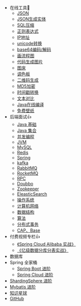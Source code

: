 * 在线工具:hammer:
    * [JSON](https://www.json.cn/)
    * [JSON生成实体](https://www.json.cn/json/json2java.html)
    * [SQL压缩](http://www.wetools.com/sql-minify)
    * [正则表达式](https://www.sojson.com/regex/)
    * [IP地址](https://www.ip138.com/)
    * [unicode转换](https://www.fulimama.com/unicode/)
    * [base64编码/解码](https://c.runoob.com/front-end/693/)
    * [画流程图](https://www.processon.com/)
    * [代码生成图片](https://www.dute.org/code-snapshot)
    * [图床](https://www.superbed.cn/)
    * [调色板](https://www.sojson.com/web/online.html)
    * [二维码生成](https://cli.im/)
    * [MD5加密](https://www.toolkk.com/tools/md5-encrypt)
    * [时间戳转换](https://www.beijing-time.org/shijianchuo/)
    * [文本对比](https://c.runoob.com/front-end/8006/)
    * [Java在线编译](https://c.runoob.com/compile/10/)
    * [免费壁纸](https://www.pexels.com/zh-cn/)
* 后端面试:+1:
    * [Java 基础](interview/java-base.md)
    * [Java 集合](interview/collection.md)
    * [并发编程](interview/javathread.md)
    * [JVM](interview/jvm.md)
    * [MySQL](interview/MySQL.md)
    * [Redis](interview/Redis.md)
    * [Spring](interview/Spring.md)
    * [kafka](interview/kafka.md)
    * [RabbitMQ](interview/RabbitMQ.md)
    * [RocketMQ](interview/RocketMQ.md)
    * [RPC](interview/RPC.md)
    * [Doubbo](interview/Doubbo.md)
    * [Zookeeper](interview/Zookeeper.md)
    * [EleasticSearch](interview/EleasticSearch.md)
    * [操作系统](interview/操作系统.md)
    * [计算机网络](interview/计算机网络.md)
    * [数据结构](interview/数据结构.md)
    * [算法](interview/算法.md)
    * [分布式事务](interview/分布式事务.md)
    * [CAP、Base](interview/CAP、Base理论介绍.md)
* 付费视频专栏:+1:
    * [《Spring Cloud Alibaba 实战》](pay/Spring-Cloud-Alibaba实战.md)
    * [《亿级数据分库分表实战》](pay/分库分表实战.md)
* 数据库
* Spring 全家桶
    * [Spring Boot 进阶](spring-boot/README.md)
    * [Spring Cloud 进阶](spring-cloud/README.md)
* [ShardingSphere 进阶](ShardingSphere/README.md)
* [Mybatis 进阶](Mybatis/README.md)
* [知识星球](知识星球.md)
* [GitHub](https://github.com/chenjiabing666/JavaFamily)

